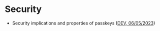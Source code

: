 # Security

- Security implications and properties of
  passkeys ([DEV, 06/05/2023](https://dev.to/vincenzoiozzo/passkeys-deep-dive-security-and-implementations-considerations-557c))